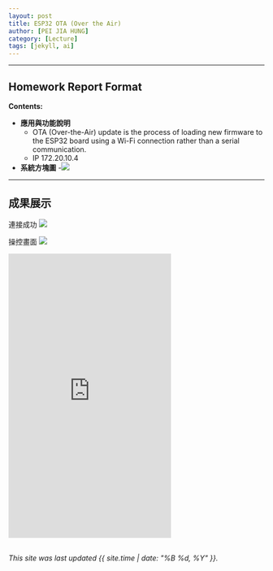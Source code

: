 ```yaml
---
layout: post
title: ESP32 OTA (Over the Air)
author: [PEI JIA HUNG]
category: [Lecture]
tags: [jekyll, ai]
---
```


---
## Homework Report Format
**Contents:**<br>
* **應用與功能說明**
  - OTA (Over-the-Air) update is the process of loading new firmware to the ESP32 board using a Wi-Fi connection rather than a serial communication.
  - IP 172.20.10.4
* **系統方塊圖**
  -![](https://github.com/peijia0809/MCU-project/blob/main/_posts/ESP32%20(2).png?raw=true)


---
## 成果展示

連接成功
![](https://github.com/peijia0809/MCU-project/blob/main/_posts/%E7%86%B1%E9%BB%9E.jpg?raw=true)

操控畫面
![](https://github.com/peijia0809/MCU-project/blob/main/_posts/toggle.jpg?raw=true)

<iframe width="320" height="560" src="https://www.youtube.com/embed/x5XfMeQAQVE" title="OTA Over the Air" frameborder="0" allow="accelerometer; autoplay; clipboard-write; encrypted-media; gyroscope; picture-in-picture; web-share" allowfullscreen></iframe>

<br>
<br>

*This site was last updated {{ site.time | date: "%B %d, %Y" }}.*


